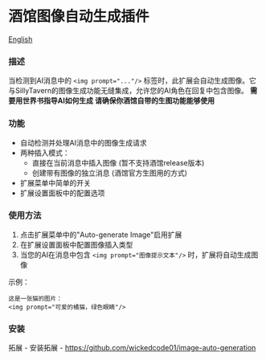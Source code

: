 # 酒馆图像自动生成插件

[English](./README.md)

### 描述
当检测到AI消息中的 `<img prompt="..."/>` 标签时，此扩展会自动生成图像。它与SillyTavern的图像生成功能无缝集成，允许您的AI角色在回复中包含图像。
**需要用世界书指导AI如何生成**
**请确保你酒馆自带的生图功能能够使用**
### 功能
- 自动检测并处理AI消息中的图像生成请求
- 两种插入模式：
  - 直接在当前消息中插入图像 (暂不支持酒馆release版本)
  - 创建带有图像的独立消息 (酒馆官方生图用的方式)
- 扩展菜单中简单的开关
- 扩展设置面板中的配置选项

### 使用方法
1. 点击扩展菜单中的"Auto-generate Image"启用扩展
2. 在扩展设置面板中配置图像插入类型
3. 当您的AI在消息中包含 `<img prompt="图像提示文本"/>` 时，扩展将自动生成图像

示例：
```
这是一张猫的图片：
<img prompt="可爱的橘猫，绿色眼睛"/>
```

### 安装
拓展 - 安装拓展 - https://github.com/wickedcode01/image-auto-generation